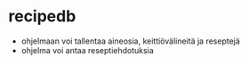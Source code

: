 # recipedb
- ohjelmaan voi tallentaa aineosia, keittiövälineitä ja reseptejä
- ohjelma voi antaa reseptiehdotuksia 
